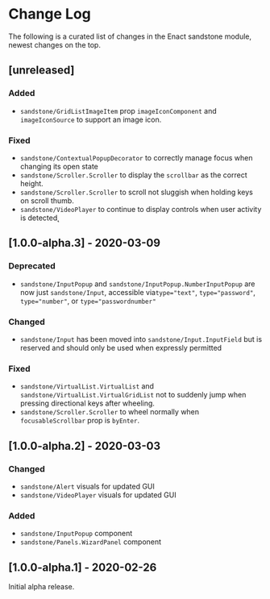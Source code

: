 # Change Log

The following is a curated list of changes in the Enact sandstone module, newest changes on the top.

## [unreleased]

### Added

- `sandstone/GridListImageItem` prop `imageIconComponent` and `imageIconSource` to support an image icon.

### Fixed

- `sandstone/ContextualPopupDecorator` to correctly manage focus when changing its open state
- `sandstone/Scroller.Scroller` to display the `scrollbar` as the correct height.
- `sandstone/Scroller.Scroller` to scroll not sluggish when holding keys on scroll thumb.
- `sandstone/VideoPlayer` to continue to display controls when user activity is detected˛

## [1.0.0-alpha.3] - 2020-03-09

### Deprecated

- `sandstone/InputPopup` and `sandstone/InputPopup.NumberInputPopup` are now just `sandstone/Input`, accessible via`type="text"`, `type="password"`, `type="number"`, or `type="passwordnumber"`

### Changed

- `sandstone/Input` has been moved into `sandstone/Input.InputField` but is reserved and should only be used when expressly permitted

### Fixed

- `sandstone/VirtualList.VirtualList` and `sandstone/VirtualList.VirtualGridList` not to suddenly jump when pressing directional keys after wheeling.
- `sandstone/Scroller.Scroller` to wheel normally when `focusableScrollbar` prop is `byEnter`.

## [1.0.0-alpha.2] - 2020-03-03

### Changed

- `sandstone/Alert` visuals for updated GUI
- `sandstone/VideoPlayer` visuals for updated GUI

### Added

- `sandstone/InputPopup` component
- `sandstone/Panels.WizardPanel` component

## [1.0.0-alpha.1] - 2020-02-26

Initial alpha release.
